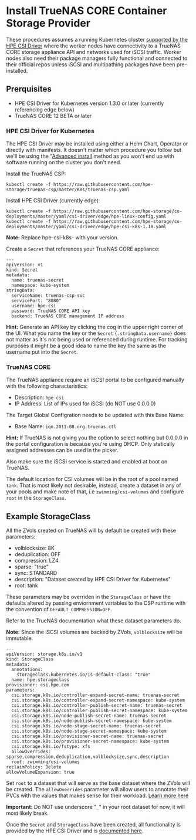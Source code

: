 # Install TrueNAS CORE Container Storage Provider

These procedures assumes a running Kubernetes cluster [supported by the HPE CSI Driver](https://scod.hpedev.io/csi_driver/index.html#compatibility_and_support) where the worker nodes have connectivity to a TrueNAS CORE storage appliance API and networks used for iSCSI traffic. Worker nodes also need their package managers fully functional and connected to their official repos unless iSCSI and multipathing packages have been pre-installed. 

## Prerquisites

- HPE CSI Driver for Kubernetes version 1.3.0 or later (currently referencing edge below)
- TrueNAS CORE 12 BETA or later

### HPE CSI Driver for Kubernetes

The HPE CSI Driver may be installed using either a Helm Chart, Operator or directly with manifests. It doesn't matter which procedure you follow but we'll be using the "[Advanced install](https://scod.hpedev.io/csi_driver/deployment.html#advanced_install) method as you won't end up with software running on the cluster you don't need.

Install the TrueNAS CSP:

```
kubectl create -f https://raw.githubusercontent.com/hpe-storage/truenas-csp/master/K8s/truenas-csp.yaml
```

Install HPE CSI Driver (currently edge):
```
kubectl create -f https://raw.githubusercontent.com/hpe-storage/co-deployments/master/yaml/csi-driver/edge/hpe-linux-config.yaml
kubectl create -f https://raw.githubusercontent.com/hpe-storage/co-deployments/master/yaml/csi-driver/edge/hpe-csi-k8s-1.18.yaml
```

**Note:** Replace hpe-csi-k8s-<version> with your version.

Create a `Secret` that references your TrueNAS CORE appliance:

```
---
apiVersion: v1
kind: Secret
metadata:
  name: truenas-secret
  namespace: kube-system 
stringData:
  serviceName: truenas-csp-svc
  servicePort: "8080"
  username: hpe-csi
  password: TrueNAS CORE API key
  backend: TrueNAS CORE management IP address
```

**Hint:** Generate an API key by clicking the cog in the upper right corner of the UI. What you name the key or the `Secret` `{.stringData.username}` does not matter as it's not being used or referenced during runtime. For tracking purposes it might be a good idea to name the key the same as the username put into the `Secret`.

### TrueNAS CORE

The TrueNAS appliance require an iSCSI portal to be configured manually with the following characteristics:

- Description: `hpe-csi`
- IP Address: List of IPs used for iSCSI (do NOT use 0.0.0.0)

The Target Global Configration needs to be updated with this Base Name:

- Base Name: `iqn.2011-08.org.truenas.ctl`

**Hint:** If TrueNAS is not giving you the option to select nothing but 0.0.0.0 in the portal configuration is because you're using DHCP. Only statically assigned addresses can be used in the picker.

Also make sure the iSCSI service is started and enabled at boot on TrueNAS.

The default location for CSI volumes will be in the root of a pool named `tank`. That is most likely not desirable, instead, create a dataset in any of your pools and make note of that, i.e `zwimming/csi-volumes` and configure `root` in the `StorageClass`.

## Example StorageClass

All the ZVols created on TrueNAS will by default be created with these parameters:

- volblocksize: 8K
- deduplication: OFF
- compression: LZ4
- sparse: "true"
- sync: STANDARD
- description: "Dataset created by HPE CSI Driver for Kubernetes"
- root: tank

These parameters may be overriden in the `StorageClass` or have the defaults altered by passing enviornment variables to the CSP runtime with the convention of `DEFAULT_COMPRESSION=OFF`. 

Refer to the TrueNAS documentation what these dataset parameters do.

**Note:** Since the iSCSI volumes are backed by ZVols, `volblocksize` will be immutable.

```
---
apiVersion: storage.k8s.io/v1
kind: StorageClass
metadata:
  annotations:
    storageclass.kubernetes.io/is-default-class: "true"
  name: hpe-storageclass
provisioner: csi.hpe.com
parameters:
  csi.storage.k8s.io/controller-expand-secret-name: truenas-secret
  csi.storage.k8s.io/controller-expand-secret-namespace: kube-system
  csi.storage.k8s.io/controller-publish-secret-name: truenas-secret
  csi.storage.k8s.io/controller-publish-secret-namespace: kube-system
  csi.storage.k8s.io/node-publish-secret-name: truenas-secret
  csi.storage.k8s.io/node-publish-secret-namespace: kube-system
  csi.storage.k8s.io/node-stage-secret-name: truenas-secret
  csi.storage.k8s.io/node-stage-secret-namespace: kube-system
  csi.storage.k8s.io/provisioner-secret-name: truenas-secret
  csi.storage.k8s.io/provisioner-secret-namespace: kube-system
  csi.storage.k8s.io/fstype: xfs
  allowOverrides: sparse,compression,deduplication,volblocksize,sync,description
  root: zwimming/csi-volumes
reclaimPolicy: Delete
allowVolumeExpansion: true
```

Set `root` to a dataset that will serve as the base dataset where the ZVols will be created. The `allowOverrides` parameter will allow users to annotate their PVCs with the values that makes sense for their workload. [Learn more here](https://scod.hpedev.io/csi_driver/using.html#using_pvc_overrides)

**Important:** Do NOT use underscore "`_`" in your root dataset for now, it will most likely break.

Once the `Secret` and `StorageClass` have been created, all functionality is provided by the HPE CSI Driver and is [documented here](https://scod.hpedev.io/csi_driver/using.html).
